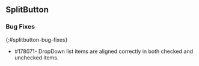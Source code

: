 ## SplitButton

### Bug Fixes
{:#splitbutton-bug-fixes}

* \#178071- DropDown list items are aligned correctly in both checked and unchecked items.
